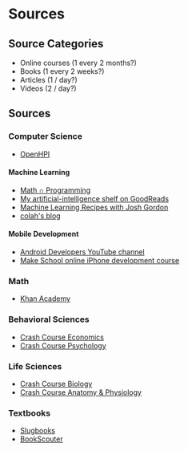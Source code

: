 # Sources

## Source Categories

- Online courses (1 every 2 months?)
- Books (1 every 2 weeks?)
- Articles (1 / day?)
- Videos (2 / day?)

## Sources

### Computer Science

- [OpenHPI](https://open.hpi.de/courses?lang=en)

#### Machine Learning

- [Math ∩ Programming](http://jeremykun.com/?utm_source=hackernewsletter&utm_medium=email&utm_term=fav)
- [My artificial-intelligence shelf on GoodReads](https://www.goodreads.com/review/list/9682365?shelf=artificial-intelligence)
- [Machine Learning Recipes with Josh Gordon](https://www.youtube.com/playlist?list=PLOU2XLYxmsIIuiBfYad6rFYQU_jL2ryal)
- [colah's blog](http://colah.github.io/)

#### Mobile Development

- [Android Developers YouTube channel](https://www.youtube.com/channel/UCVHFbqXqoYvEWM1Ddxl0QDg)
- [Make School online iPhone development course](https://www.makeschool.com/online-academy)

### Math

- [Khan Academy](https://www.khanacademy.org/)

### Behavioral Sciences

- [Crash Course Economics](https://www.youtube.com/playlist?list=PL8dPuuaLjXtPNZwz5_o_5uirJ8gQXnhEO)
- [Crash Course Psychology](https://www.youtube.com/playlist?list=PL8dPuuaLjXtOPRKzVLY0jJY-uHOH9KVU6)

### Life Sciences

- [Crash Course Biology](https://www.youtube.com/playlist?list=PL3EED4C1D684D3ADF)
- [Crash Course Anatomy & Physiology](https://www.youtube.com/playlist?list=PL8dPuuaLjXtOAKed_MxxWBNaPno5h3Zs8)

### Textbooks

- [Slugbooks](http://www.slugbooks.com/)
- [BookScouter](https://bookscouter.com/buy)
